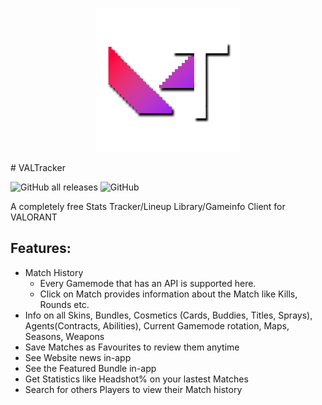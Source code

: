 <p align="center"><img width="230px" src="icons/VALTracker_Logo.png"></p> # VALTracker

![GitHub all releases](https://img.shields.io/github/downloads/spiritletsplays/valtracker_src/total?color=%23ac6dff&label=Downloads) ![GitHub](https://img.shields.io/github/license/spiritletsplays/valtracker_src?label=License)

A completely free Stats Tracker/Lineup Library/Gameinfo Client for VALORANT

## Features:
- Match History
    - Every Gamemode that has an API is supported here.
    - Click on Match provides information about the Match like Kills, Rounds etc.
- Info on all Skins, Bundles, Cosmetics (Cards, Buddies, Titles, Sprays), Agents(Contracts, Abilities), Current Gamemode rotation, Maps, Seasons, Weapons
- Save Matches as Favourites to review them anytime
- See Website news in-app
- See the Featured Bundle in-app
- Get Statistics like Headshot% on your lastest Matches
- Search for others Players to view their Match history
